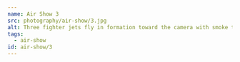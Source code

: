 ```yaml
---
name: Air Show 3
src: photography/air-show/3.jpg
alt: Three fighter jets fly in formation toward the camera with smoke trailing behind.
tags: 
  - air-show
id: air-show/3
---
```

